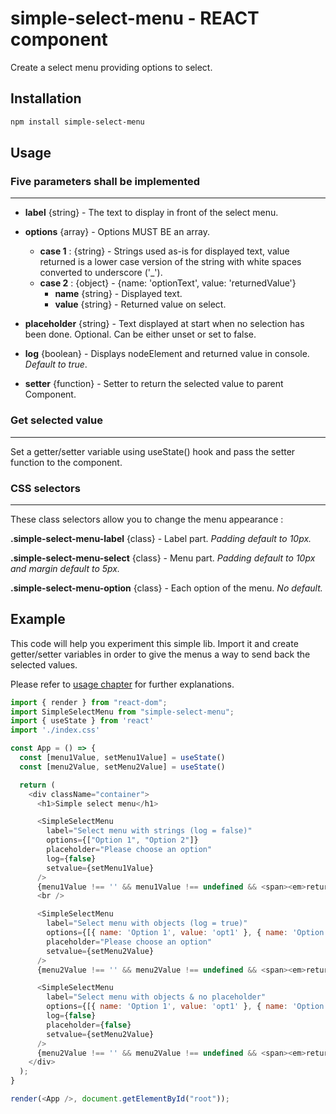 # simple-select-menu - REACT component

Create a select menu providing options to select.

## Installation

```bash
npm install simple-select-menu
```

## Usage

### Five parameters shall be implemented

---

* **label** {string} - The text to display in front of the select menu.
* **options** {array} - Options MUST BE an array.
  * **case 1** : {string} - Strings used as-is for displayed text, value returned is a lower case version of the string with white spaces converted to underscore ('_').
  * **case 2** : {object} - {name: 'optionText', value: 'returnedValue'}
    * **name** {string} - Displayed text.
    * **value** {string} - Returned value on select.

* **placeholder** {string} - Text displayed at start when no selection has been done. Optional. Can be either unset or set to false.
* **log** {boolean} - Displays nodeElement and returned value in console. *Default to true*.
* **setter** {function} - Setter to return the selected value to parent Component.

### Get selected value

---

Set a getter/setter variable using useState() hook and pass the setter function to the component.

### CSS selectors

---
These class selectors allow you to change the menu appearance :

**.simple-select-menu-label** {class} - Label part. *Padding default to 10px.*

**.simple-select-menu-select** {class} - Menu part. *Padding default to 10px and margin default to 5px.*

**.simple-select-menu-option** {class} - Each option of the menu. *No default.*

## Example

This code will help you experiment this simple lib.
Import it and create getter/setter variables in order to give the menus a way to send back the selected values.

Please refer to [usage chapter](#usage) for further explanations.

```javascript
import { render } from "react-dom";
import SimpleSelectMenu from "simple-select-menu";
import { useState } from 'react'
import './index.css'

const App = () => {
  const [menu1Value, setMenu1Value] = useState()
  const [menu2Value, setMenu2Value] = useState()

  return (
    <div className="container">
      <h1>Simple select menu</h1>

      <SimpleSelectMenu
        label="Select menu with strings (log = false)"
        options={["Option 1", "Option 2"]}
        placeholder="Please choose an option"
        log={false}
        setvalue={setMenu1Value}
      />
      {menu1Value !== '' && menu1Value !== undefined && <span><em>returned value: {menu1Value}</em></span>}
      <br />

      <SimpleSelectMenu
        label="Select menu with objects (log = true)"
        options={[{ name: 'Option 1', value: 'opt1' }, { name: 'Option 2', value: 'opt2' }]}
        placeholder="Please choose an option"
        setvalue={setMenu2Value}
      />
      {menu2Value !== '' && menu2Value !== undefined && <span><em>returned value: {menu2Value}</em></span>}

      <SimpleSelectMenu
        label="Select menu with objects & no placeholder"
        options={[{ name: 'Option 1', value: 'opt1' }, { name: 'Option 2', value: 'opt2' }]}
        log={false}
        placeholder={false}
        setvalue={setMenu2Value}
      />
      {menu2Value !== '' && menu2Value !== undefined && <span><em>returned value: {menu2Value}</em></span>}
    </div>
  );
}

render(<App />, document.getElementById("root"));
```
